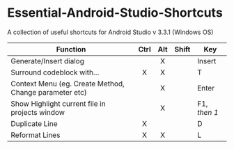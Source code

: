 # Essential-Android-Studio-Shortcuts
A collection of useful shortcuts for Android Studio v 3.3.1 (Windows OS)

| Function                                               	|  Ctrl  	|  Alt  	|  Shift  	| Key    	 |
|--------------------------------------------------------	|:------:	|:-----:	|---------	|--------	 |
| Generate/Insert dialog                                 	|        	|   X   	|         	| Insert 	 |
| Surround codeblock with…                               	|    X   	|   X   	|         	| T      	 |
| Context Menu (eg. Create Method, Change parameter etc) 	|        	|   X   	|         	| Enter  	 |
| Show Highlight current file in projects window 	        |        	|   X   	|         	| F1, *then 1*|
| Duplicate Line 	|    X   	|       	|         	| D  	 |
| Reformat Lines 	|    X   	|   X   	|         	| L  	 |
